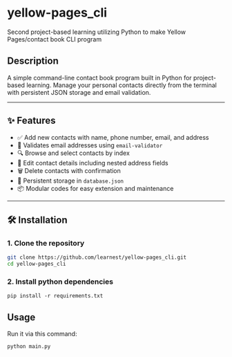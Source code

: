 # yellow-pages_cli
Second project-based learning utilizing Python to make Yellow Pages/contact book CLI program

## Description

A simple command-line contact book program built in Python for project-based learning. Manage your personal contacts directly from the terminal with persistent JSON storage and email validation.

---

## ✨ Features

- ✅ Add new contacts with name, phone number, email, and address
- 🧠 Validates email addresses using `email-validator`
- 🔍 Browse and select contacts by index
- 📝 Edit contact details including nested address fields
- 🗑 Delete contacts with confirmation
- 💾 Persistent storage in `database.json`
- 📦 Modular codes for easy extension and maintenance

---

## 🛠 Installation

### 1. Clone the repository

```bash
git clone https://github.com/learnest/yellow-pages_cli.git
cd yellow-pages_cli
```
### 2. Install python dependencies

```
pip install -r requirements.txt
```

## Usage

Run it via this command:
```
python main.py
```
